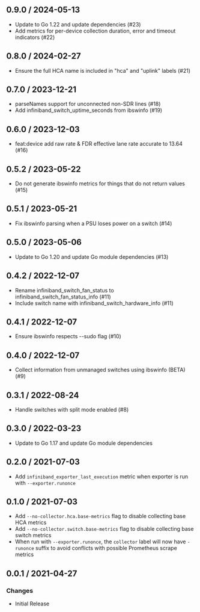 ## 0.9.0 / 2024-05-13

* Update to Go 1.22 and update dependencies (#23)
* Add metrics for per-device collection duration, error and timeout indicators (#22)

## 0.8.0 / 2024-02-27

* Ensure the full HCA name is included in "hca" and "uplink" labels (#21)

## 0.7.0 / 2023-12-21

* parseNames support for unconnected non-SDR lines (#18)
* Add infiniband_switch_uptime_seconds from ibswinfo (#19)

## 0.6.0 / 2023-12-03

* feat:device add raw rate & FDR effective lane rate accurate to 13.64 (#16)

## 0.5.2 / 2023-05-22

* Do not generate ibswinfo metrics for things that do not return values (#15)

## 0.5.1 / 2023-05-21

* Fix ibswinfo parsing when a PSU loses power on a switch (#14)

## 0.5.0 / 2023-05-06

* Update to Go 1.20 and update Go module dependencies (#13)

## 0.4.2 / 2022-12-07

* Rename infiniband_switch_fan_status to infiniband_switch_fan_status_info (#11)
* Include switch name with infiniband_switch_hardware_info (#11)

## 0.4.1 / 2022-12-07

* Ensure ibswinfo respects --sudo flag (#10)

## 0.4.0 / 2022-12-07

* Collect information from unmanaged switches using ibswinfo (BETA) (#9)

## 0.3.1 / 2022-08-24

* Handle switches with split mode enabled (#8)

## 0.3.0 / 2022-03-23

* Update to Go 1.17 and update Go module dependencies

## 0.2.0 / 2021-07-03

* Add `infiniband_exporter_last_execution` metric when exporter is run with `--exporter.runonce`

## 0.1.0 / 2021-07-03

* Add `--no-collector.hca.base-metrics` flag to disable collecting base HCA metrics
* Add `--no-collector.switch.base-metrics` flag to disable collecting base switch metrics
* When run with `--exporter.runonce`, the `collector` label will now have `-runonce` suffix to avoid conflicts with possible Prometheus scrape metrics

## 0.0.1 / 2021-04-27

### Changes

* Initial Release

